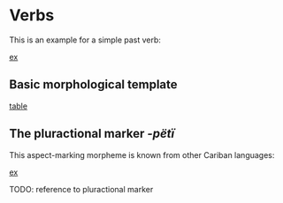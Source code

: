 # Verbs

This is an example for a simple past verb:

[ex](ctorat-44)

## Basic morphological template

[table](verb_templ)

## The pluractional marker _-pëtï_
This aspect-marking morpheme is known from other Cariban languages:

[ex](ctorat-40)

TODO: reference to pluractional marker